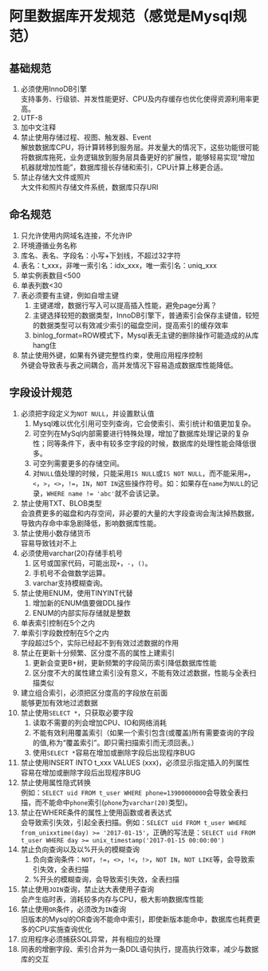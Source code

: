 # 阿里数据库开发规范（感觉是Mysql规范）

## 基础规范

1. 必须使用InnoDB引擎  
支持事务、行级锁、并发性能更好、CPU及内存缓存也优化使得资源利用率更高。
2. UTF-8
3. 加中文注释
4. 禁止使用存储过程、视图、触发器、Event  
解放数据库CPU，将计算转移到服务层。并发量大的情况下，这些功能很可能将数据库拖死，业务逻辑放到服务层具备更好的扩展性，能够轻易实现“增加机器就增加性能”，数据库擅长存储和索引，CPU计算上移更合适。
5. 禁止存储大文件或照片  
大文件和照片存储文件系统，数据库只存URI

## 命名规范

1. 只允许使用内网域名连接，不允许IP
2. 环境遵循业务名称
3. 库名、表名、字段名：小写+下划线，不超过32字符
4. 表名：t_xxx，非唯一索引名：idx_xxx，唯一索引名：uniq_xxx
5. 单实例表数目<500
6. 单表列数<30
7. 表必须要有主键，例如自增主键
    1. 主键递增，数据行写入可以提高插入性能，避免page分离？
    2. 主键选择较短的数据类型，InnoDB引擎下，普通索引会保存主键值，较短的数据类型可以有效减少索引的磁盘空间，提高索引的缓存效率
    3. binlog_format=ROW模式下，Mysql表无主键的删除操作可能造成的从库hang住
8. 禁止使用外键，如果有外键完整性约束，使用应用程序控制  
外键会导致表与表之间耦合，高并发情况下容易造成数据库性能降低。

## 字段设计规范

1. 必须把字段定义为`NOT NULL`，并设置默认值
    1. Mysql难以优化引用可空列查询，它会使索引、索引统计和值更加复杂。
    2. 可空列在MySql内部需要进行特殊处理，增加了数据库处理记录的复杂性；同等条件下，表中有较多空字段的时候，数据库的处理性能会降低很多。
    3. 可空列需要更多的存储空间。
    4. 对`NULL`值处理的时候，只能采用`IS NULL`或`IS NOT NULL`，而不能采用`=`，`<`，`>`，`<>`，`!=`，`IN`，`NOT IN`这些操作符号。如：如果存在`name`为`NULL`的记录，`WHERE name != 'abc'`就不会该记录。
2. 禁止使用TXT、BLOB类型  
会浪费更多的磁盘和内存空间，非必要的大量的大字段查询会淘汰掉热数据，导致内存命中率急剧降低，影响数据库性能。
3. 禁止使用小数存储货币  
容易导致钱对不上
4. 必须使用varchar(20)存储手机号
    1. 区号或国家代码，可能出现`+`，`-`，`()`。
    2. 手机号不会做数学运算。
    3. varchar支持模糊查询。
5. 禁止使用ENUM，使用TINYINT代替  
    1. 增加新的ENUM值要做DDL操作
    2. ENUM的内部实际存储就是整数
6. 单表索引控制在5个之内
7. 单索引字段数控制在5个之内  
字段超过5个，实际已经起不到有效过滤数据的作用
8. 禁止在更新十分频繁、区分度不高的属性上建索引
    1. 更新会变更B+树，更新频繁的字段简历索引降低数据库性能
    2. 区分度不大的属性建立索引没有意义，不能有效过滤数据，性能与全表扫描类似
9. 建立组合索引，必须把区分度高的字段放在前面  
能够更加有效地过滤数据
10. 禁止使用`SELECT *`，只获取必要字段
    1. 读取不需要的列会增加CPU、IO和网络消耗
    2. 不能有效利用覆盖索引（如果一个索引包含(或覆盖)所有需要查询的字段的值,称为“覆盖索引”。即只需扫描索引而无须回表。）
    3. 使用`SELECT *`容易在增加或删除字段后出现程序BUG
11. 禁止使用INSERT INTO t_xxx VALUES (xxx)，必须显示指定插入的列属性  
容易在增加或删除字段后出现程序BUG
12. 禁止使用属性隐式转换  
例如：`SELECT uid FROM t_user WHERE phone=13900000000`会导致全表扫描，而不能命中`phone`索引(`phone`为`varchar(20)`类型)。
13. 禁止在WHERE条件的属性上使用函数或者表达式  
会导致索引失效，引起全表扫描。例如：`SELECT uid FROM t_user WHERE from_unixxtime(day) >= '2017-01-15'`，正确的写法是：`SELECT uid FROM t_user WHERE day >= unix_timestamp('2017-01-15 00:00:00')`
14. 禁止负向查询以及以%开头的模糊查询
    1. 负向查询条件：`NOT`，`!=`，`<>`，`!<`，`!>`，`NOT IN`，`NOT LIKE`等，会导致索引失效，全表扫描
    2. %开头的模糊查询，会导致索引失效，全表扫描
15. 禁止使用`JOIN`查询，禁止达大表使用子查询  
会产生临时表，消耗较多内存与CPU，极大影响数据库性能
16. 禁止使用`OR`条件，必须改为`IN`查询  
旧版本的Mysql的OR查询不能命中索引，即使新版本能命中，数据库也耗费更多的CPU实施查询优化
17. 应用程序必须捕获SQL异常，并有相应的处理
18. 同表的增删字段、索引合并为一条DDL语句执行，提高执行效率，减少与数据库的交互
